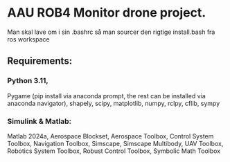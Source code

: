 # AAU ROB4 Monitor drone project.
Man skal lave om i sin .bashrc så man sourcer den rigtige install.bash fra ros workspace

## Requirements:
### Python 3.11,
Pygame (pip install via anaconda prompt, the rest can be installed via anaconda navigator),
shapely,
scipy,
matplotlib,
numpy,
rclpy,
cflib,
sympy

### Simulink & Matlab:
Matlab 2024a,
Aerospace Blockset,
Aerospace Toolbox,
Control System Toolbox,
Navigation Toolbox,
Simscape,
Simscape Multibody,
UAV Toolbox,
Robotics System Toolbox,
Robust Control Toolbox,
Symbolic Math Toolbox
